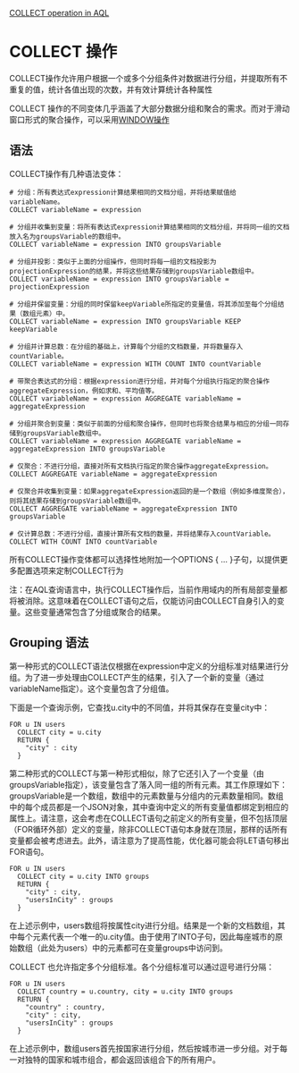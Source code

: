 [COLLECT operation in AQL](https://docs.arangodb.com/3.11/aql/high-level-operations/collect/)

# COLLECT 操作

COLLECT操作允许用户根据一个或多个分组条件对数据进行分组，并提取所有不重复的值，统计各值出现的次数，并有效计算统计各种属性

COLLECT 操作的不同变体几乎涵盖了大部分数据分组和聚合的需求。而对于滑动窗口形式的聚合操作，可以采用[WINDOW操作](https://docs.arangodb.com/3.11/aql/high-level-operations/window/)

## 语法
COLLECT操作有几种语法变体：
```
# 分组：所有表达式expression计算结果相同的文档分组，并将结果赋值给variableName。
COLLECT variableName = expression

# 分组并收集到变量：将所有表达式expression计算结果相同的文档分组，并将同一组的文档放入名为groupsVariable的数组中。
COLLECT variableName = expression INTO groupsVariable

# 分组并投影：类似于上面的分组操作，但同时将每一组的文档投影为projectionExpression的结果，并将这些结果存储到groupsVariable数组中。
COLLECT variableName = expression INTO groupsVariable = projectionExpression

# 分组并保留变量：分组的同时保留keepVariable所指定的变量值，将其添加至每个分组结果（数组元素）中。
COLLECT variableName = expression INTO groupsVariable KEEP keepVariable

# 分组并计算总数：在分组的基础上，计算每个分组的文档数量，并将数量存入countVariable。
COLLECT variableName = expression WITH COUNT INTO countVariable

# 带聚合表达式的分组：根据expression进行分组，并对每个分组执行指定的聚合操作aggregateExpression，例如求和、平均值等。
COLLECT variableName = expression AGGREGATE variableName = aggregateExpression

# 分组并聚合到变量：类似于前面的分组和聚合操作，但同时也将聚合结果与相应的分组一同存储到groupsVariable数组中。
COLLECT variableName = expression AGGREGATE variableName = aggregateExpression INTO groupsVariable

# 仅聚合：不进行分组，直接对所有文档执行指定的聚合操作aggregateExpression。
COLLECT AGGREGATE variableName = aggregateExpression

# 仅聚合并收集到变量：如果aggregateExpression返回的是一个数组（例如多维度聚合），则将其结果存储到groupsVariable数组中。
COLLECT AGGREGATE variableName = aggregateExpression INTO groupsVariable

# 仅计算总数：不进行分组，直接计算所有文档的数量，并将结果存入countVariable。
COLLECT WITH COUNT INTO countVariable
```

所有COLLECT操作变体都可以选择性地附加一个OPTIONS { ... }子句，以提供更多配置选项来定制COLLECT行为

注：在AQL查询语言中，执行COLLECT操作后，当前作用域内的所有局部变量都将被消除。这意味着在COLLECT语句之后，仅能访问由COLLECT自身引入的变量。这些变量通常包含了分组或聚合的结果。

## Grouping 语法

第一种形式的COLLECT语法仅根据在expression中定义的分组标准对结果进行分组。为了进一步处理由COLLECT产生的结果，引入了一个新的变量（通过variableName指定）。这个变量包含了分组值。

下面是一个查询示例，它查找u.city中的不同值，并将其保存在变量city中：
```
FOR u IN users
  COLLECT city = u.city
  RETURN { 
    "city" : city 
  }
```

第二种形式的COLLECT与第一种形式相似，除了它还引入了一个变量（由groupsVariable指定），该变量包含了落入同一组的所有元素。其工作原理如下：groupsVariable是一个数组，数组中的元素数量与分组内的元素数量相同。数组中的每个成员都是一个JSON对象，其中查询中定义的所有变量值都绑定到相应的属性上。请注意，这会考虑在COLLECT语句之前定义的所有变量，但不包括顶层（FOR循环外部）定义的变量，除非COLLECT语句本身就在顶层，那样的话所有变量都会被考虑进去。此外，请注意为了提高性能，优化器可能会将LET语句移出FOR语句。
```
FOR u IN users
  COLLECT city = u.city INTO groups
  RETURN { 
    "city" : city, 
    "usersInCity" : groups 
  }
```

在上述示例中，users数组将按属性city进行分组。结果是一个新的文档数组，其中每个元素代表一个唯一的u.city值。由于使用了INTO子句，因此每座城市的原始数组（此处为users）中的元素都可在变量groups中访问到。

COLLECT 也允许指定多个分组标准。各个分组标准可以通过逗号进行分隔：
```
FOR u IN users
  COLLECT country = u.country, city = u.city INTO groups
  RETURN { 
    "country" : country, 
    "city" : city, 
    "usersInCity" : groups 
  }
```
在上述示例中，数组users首先按国家进行分组，然后按城市进一步分组。对于每一对独特的国家和城市组合，都会返回该组合下的所有用户。